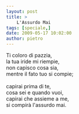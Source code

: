 ```yaml
---
layout: post
title: >
    L'Assurdo Mai
tags: [speciale,]
date: 2009-05-17 10:02:00
author: pietro
---
```

Ti coloro di pazzia,<br/>la tua iride mi riempie,<br/>non capisco cosa sia,<br/>mentre il fato tuo si compie;<br/><br/>capirai prima di te,<br/>cosa sei e quando vuoi,<br/>capirai che assieme a me,<br/>si compirà l'assurdo mai.
